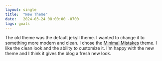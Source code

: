 ```yaml
---
layout: single
title:  "New Theme"
date:   2024-03-24 08:00:00 -0700
tags: goals
---
```


The old theme was the default jekyll theme. I wanted to change it to something more modern and clean. I chose the [Minimal Mistakes](https://mmistakes.github.io/minimal-mistakes/) theme. I like the clean look and the ability to customize it. I'm happy with the new theme and I think it gives the blog a fresh new look.